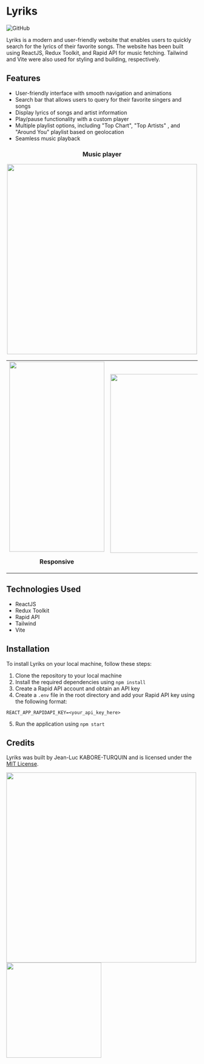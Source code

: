 # Lyriks

![GitHub](https://img.shields.io/github/license/eskabore/lyriks?color=green&style=plastic)


Lyriks is a modern and user-friendly website that enables users to quickly search for the lyrics of their favorite songs. The website has been built using ReactJS, Redux Toolkit, and Rapid API for music fetching. Tailwind and Vite were also used for styling and building, respectively.

## Features

-   User-friendly interface with smooth navigation and animations
-   Search bar that allows users to query for their favorite singers and songs
-   Display lyrics of songs and artist information
-   Play/pause functionality with a custom player
-   Multiple playlist options, including "Top Chart", "Top Artists" , and "Around You" playlist based on geolocation
-   Seamless music playback

<div align="center">
<h3>Music player</h3>
<img src="https://user-images.githubusercontent.com/45074124/222971635-dc7d1d4b-0c6e-4ad4-afbf-9fb4d9d3eed8.png" width="500" height="auto">
</div>

<div align="center">
<table border="0">
<tr>
<td>
<img src="https://user-images.githubusercontent.com/45074124/222975431-5d2329eb-1520-4a6f-83e1-de50aaa62253.png" width="250" height="500">
<p align="center" style="font-weight: bold;">Responsive</p>
</td>
<td>
<img src="https://user-images.githubusercontent.com/45074124/222971873-1cec7782-7917-484b-9313-8c91dcabd183.png" width="470" height="auto">
<p></p>
</td>
</tr>
</table>
</div>

## Technologies Used

-   ReactJS
-   Redux Toolkit
-   Rapid API
-   Tailwind
-   Vite

## Installation

To install Lyriks on your local machine, follow these steps:

1.  Clone the repository to your local machine
2.  Install the required dependencies using `npm install`
3.  Create a Rapid API account and obtain an API key
4.  Create a `.env` file in the root directory and add your Rapid API key using the following format:

```
REACT_APP_RAPIDAPI_KEY=<your_api_key_here>
```

5.  Run the application using `npm start`

## Credits

Lyriks was built by Jean-Luc KABORE-TURQUIN and is licensed under the [MIT License](https://opensource.org/licenses/MIT).



<img src="https://user-images.githubusercontent.com/45074124/222971873-1cec7782-7917-484b-9313-8c91dcabd183.png" width="500" height="auto">

<img src="https://user-images.githubusercontent.com/45074124/222975431-5d2329eb-1520-4a6f-83e1-de50aaa62253.png" width="250" height="auto">
